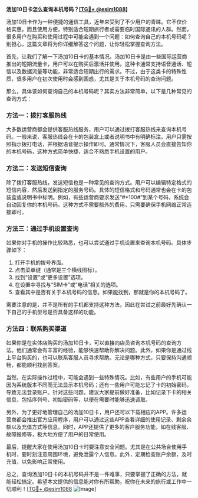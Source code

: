 **汤加10日卡怎么查询本机号码？[[TG💪+ @esim1088](https://t.me/s/esim1088)]**

汤加10日卡作为一种便捷的通信工具，近年来受到了不少用户的青睐。它不仅价格实惠，而且使用方便，特别适合短期旅行者或需要临时国际通讯的人群。然而，很多用户在购买和使用过程中可能会遇到一个问题：如何查询自己的本机号码呢？别担心，这篇文章将为你详细解答这个问题，让你轻松掌握查询方法。

首先，让我们了解一下汤加10日卡的基本情况。汤加10日卡是由一些国际运营商推出的短期流量卡，用户可以在购买后激活并使用。这种卡通常支持语音通话、短信以及数据流量等功能，非常适合短期出行的需求。不过，由于这类卡的特殊性质，很多用户在初次使用时会感到困惑，尤其是关于本机号码的查询问题。

那么，具体该如何查询自己的本机号码呢？其实方法非常简单，以下是几种常见的查询方式：

### 方法一：拨打客服热线
大多数运营商都会提供客服热线服务，用户可以通过拨打客服热线来查询本机号码。一般来说，客服热线会在卡的包装盒上或者说明书中有明确标注。用户只需按照指示拨打电话，并根据语音提示操作即可。通常情况下，客服人员会直接告知你的本机号码，这种方式简单快捷，适合不熟悉手机设置的用户。

### 方法二：发送短信查询
除了拨打客服热线，发送短信也是一种常见的查询方式。用户可以编辑特定格式的短信内容，然后发送到指定的服务号码。具体的短信格式和号码通常也会在卡的包装盒或说明书中标明。例如，有些运营商要求发送“#*100#”到某个号码，系统会自动回复你的本机号码。这种方式不需要额外的费用，只需要确保手机网络正常连接即可。

### 方法三：通过手机设置查询
如果你对手机的操作比较熟悉，也可以尝试通过手机设置来查询本机号码。具体步骤如下：
1. 打开手机的拨号界面。
2. 点击菜单键（通常是三个横线图标）。
3. 找到“设置”或“更多设置”选项。
4. 在设置中寻找与“SIM卡”或“电话”相关的选项。
5. 查看其中是否有关于本机号码的信息。如果能找到，那就是你的本机号码了。

需要注意的是，并不是所有的手机都支持这种方法，因此在尝试之前最好先确认一下自己的手机型号是否具备这样的功能。

### 方法四：联系购买渠道
如果你是在实体店购买的汤加10日卡，可以直接向店员咨询本机号码的查询方法。他们通常会有丰富的经验，能够快速帮助你解决问题。此外，如果你是通过线上平台购买的，也可以联系客服人员寻求帮助。无论是哪种方式，只要保持沟通顺畅，都能顺利找到答案。

当然，在实际操作过程中，可能会遇到一些特殊情况。比如，有些用户的手机可能因为系统版本不同而无法显示本机号码；还有一些用户可能忘记了卡的初始密码，导致无法登录账户。针对这些问题，建议大家提前做好准备，比如记录下卡的相关信息，包括序列号、初始密码等，以便在需要时能够迅速调取。

另外，为了更好地管理自己的汤加10日卡，用户还可以下载相应的APP。许多运营商都会推出官方应用程序，用户可以通过这些APP查看详细的使用记录、剩余余额以及充值方式等信息。同时，APP还提供了更多的客户服务功能，如在线客服、故障报修等，极大地方便了用户的日常使用。

最后，提醒大家在使用汤加10日卡时要注意安全问题。尤其是在公共场合使用手机时，要时刻注意周围环境，避免泄露个人信息。此外，定期检查账户余额，及时充值，以免影响正常使用。

总之，查询汤加10日卡的本机号码并不是一件难事，只要掌握了正确的方法，就能轻松搞定。希望本文提供的信息能对你有所帮助，祝你在未来的旅行或工作中一切顺利！[[TG💪+ @esim1088](https://t.me/s/esim1088) ![Image](https://i.postimg.cc/4NQfJmqS/Snipaste-2025-05-13-00-14-12.png)]